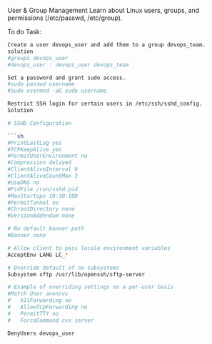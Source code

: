 User & Group Management
Learn about Linux users, groups, and permissions (/etc/passwd, /etc/group).

To do Task:


```sh
Create a user devops_user and add them to a group devops_team.
solution
#groups devops_user
#devops_user : devops_user devops_team

Set a password and grant sudo access.
#sudo passwd username
#sudo usermod -aG sudo username

Restrict SSH login for certain users in /etc/ssh/sshd_config.
Solution 

# SSHD Configuration

```sh
#PrintLastLog yes
#TCPKeepAlive yes
#PermitUserEnvironment no
#Compression delayed
#ClientAliveInterval 0
#ClientAliveCountMax 3
#UseDNS no
#PidFile /run/sshd.pid
#MaxStartups 10:30:100
#PermitTunnel no
#ChrootDirectory none
#VersionAddendum none

# No default banner path
#Banner none

# Allow client to pass locale environment variables
AcceptEnv LANG LC_*

# Override default of no subsystems
Subsystem sftp /usr/lib/openssh/sftp-server

# Example of overriding settings on a per-user basis
#Match User anoncvs
#   X11Forwarding no
#   AllowTcpForwarding no
#   PermitTTY no
#   ForceCommand cvs server

DenyUsers devops_user

